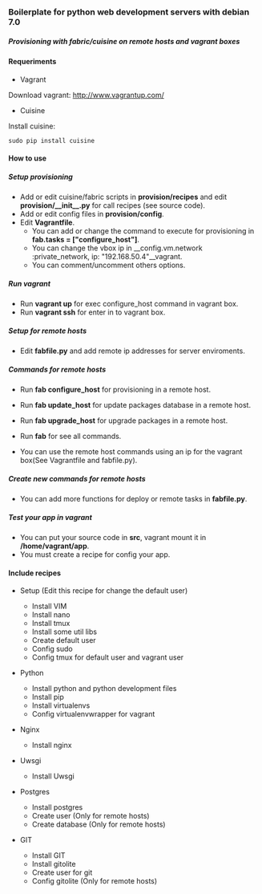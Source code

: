 ### Boilerplate for python web development servers with debian 7.0 ###
##### Provisioning with fabric/cuisine on remote hosts and vagrant boxes #####


#### Requeriments ####

- Vagrant 

Download vagrant: http://www.vagrantup.com/

- Cuisine

Install cuisine:

	sudo pip install cuisine


#### How to use ####

##### Setup provisioning #####

- Add or edit cuisine/fabric scripts in __provision/recipes__ and edit __provision/\_\_init\_\_.py__ for call recipes (see source code).
- Add or edit config files in __provision/config__.
- Edit __Vagrantfile__.
    - You can add or change the command to execute for provisioning in __fab.tasks = ["configure_host"]__.
    - You can change the vbox ip in __config.vm.network :private_network, ip: "192.168.50.4"__vagrant.
    - You can comment/uncomment others options.

##### Run vagrant #####

- Run __vagrant up__ for exec configure_host command in vagrant box.
- Run __vagrant ssh__ for enter in to vagrant box.

##### Setup for remote hosts #####

- Edit __fabfile.py__ and add remote ip addresses for server enviroments.

##### Commands for remote hosts #####

- Run __fab <enviroment> configure_host__ for provisioning in a remote host.
- Run __fab <enviroment> update_host__ for update packages database in a remote host.
- Run __fab <enviroment> upgrade_host__ for upgrade packages in a remote host.
- Run __fab__ for see all commands.

- You can use the remote host commands using an ip for the vagrant box(See Vagrantfile and fabfile.py).

##### Create new commands for remote hosts #####

- You can add more functions for deploy or remote tasks in __fabfile.py__.

##### Test your app in vagrant #####

- You can put your source code in __src__, vagrant mount it in __/home/vagrant/app__.
- You must create a recipe for config your app.


#### Include recipes ####

- Setup (Edit this recipe for change the default user)
    - Install VIM
    - Install nano
    - Install tmux
    - Install some util libs
    - Create default user
    - Config sudo
    - Config tmux for default user and vagrant user

- Python
    - Install python and python development files
    - Install pip
    - Install virtualenvs
    - Config virtualenvwrapper for vagrant
    
- Nginx
    - Install nginx

- Uwsgi
    - Install Uwsgi

- Postgres
    - Install postgres
    - Create user (Only for remote hosts)    
    - Create database (Only for remote hosts)

- GIT 
    - Install GIT
    - Install gitolite
    - Create user for git
    - Config gitolite (Only for remote hosts)
    
